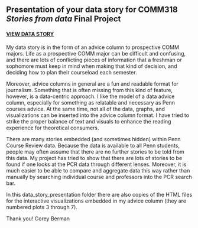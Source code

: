 ## Presentation of your data story for COMM318 _Stories from data_ Final Project


#### [VIEW DATA STORY](https://mbod.github.io/comm318_fall2020/example_projects/coreymberman/data_story_presentation/Final_Project_Presentation.html)

My data story is in the form of an advice column to prospective COMM majors. Life as a prospective COMM major can be difficult and confusing, and there are lots of conflicting pieces of information that a freshman or sophomore must keep in mind when making that kind of decision, and deciding how to plan their courseload each semester.

Moreover, advice columns in general are a fun and readable format for journalism. Something that is often missing from this kind of feature, however, is a data-centric approach. I like the model of a data advice column, especially for something as relatable and necessary as Penn courses advice. At the same time, not all of the data, graphs, and visualizations can be inserted into the advice column format. I have tried to strike the proper balance of text and visuals to enhance the reading experience for theoretical consumers.

There are many stories embedded (and sometimes hidden) within Penn Course Review data. Because the data is available to all Penn students, people may often assume that there are no further stories to be told from this data. My project has tried to show that there are lots of stories to be found if one looks at the PCR data through different lenses. Moreover, it is much easier to be able to compare and aggregate data this way rather than manually by searching individual course and professors into the PCR search bar.

In this data_story_presentation folder there are also copies of the HTML files for the interactive visualizations embedded in my advice column (they are numbered plots 3 through 7). 

Thank you!
Corey Berman



